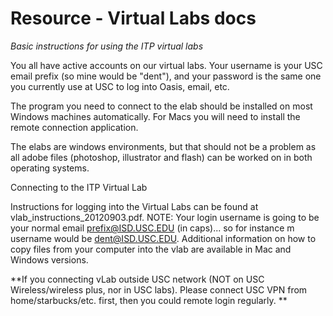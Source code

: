 Resource - Virtual Labs docs
======
*Basic instructions for using the ITP virtual labs*

You all have active accounts on our virtual labs. Your username is your USC email prefix (so mine would be "dent"), and your password is the same one you currently use at USC to log into Oasis, email, etc.

The program you need to connect to the elab should be installed on most Windows machines automatically. For Macs you will need to install the remote connection application.

The elabs are windows environments, but that should not be a problem as all adobe files (photoshop, illustrator and flash) can be worked on in both operating systems.

Connecting to the ITP Virtual Lab

Instructions for logging into the Virtual Labs can be found at vlab_instructions_20120903.pdf. NOTE: Your login username is going to be your normal email prefix@ISD.USC.EDU (in caps)... so for instance m username would be dent@ISD.USC.EDU. 
Additional information on how to copy files from your computer into the vlab are available in Mac and Windows versions.

**If you connecting vLab outside USC network (NOT on USC Wireless/wireless plus, nor in USC labs). Please connect USC VPN from home/starbucks/etc. first, then you could remote login regularly. **